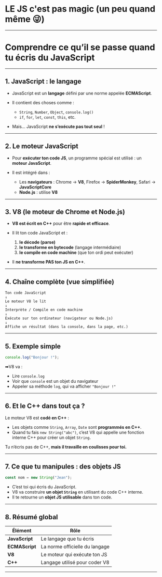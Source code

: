 # LE JS c'est pas magic (un peu quand même 😜)  

---

# Comprendre ce qu’il se passe quand tu écris du JavaScript

---

## 1. JavaScript : le langage

* JavaScript est un **langage** défini par une norme appelée **ECMAScript**.
* Il contient des choses comme :

    * `String`, `Number`, `Object`, `console.log()`
    * `if`, `for`, `let`, `const`, `this`, etc.
* Mais… JavaScript **ne s’exécute pas tout seul** !

---

## 2. Le moteur JavaScript

* Pour **exécuter ton code JS**, un programme spécial est utilisé : un **moteur JavaScript**.
* Il est intégré dans :

    * Les **navigateurs** : Chrome → **V8**, Firefox → **SpiderMonkey**, Safari → **JavaScriptCore**
    * **Node.js** : utilise **V8**

---

## 3. V8 (le moteur de Chrome et Node.js)

* **V8 est écrit en C++** pour être **rapide et efficace**.
* Il lit ton code JavaScript et :

    1. **le décode (parse)**
    2. **le transforme en bytecode** (langage intermédiaire)
    3. **le compile en code machine** (que ton ordi peut exécuter)
* Il **ne transforme PAS ton JS en C++**.

---

## 4. Chaîne complète (vue simplifiée)

```text
Ton code JavaScript
↓
Le moteur V8 le lit
↓
Interprète / Compile en code machine
↓
Exécute sur ton ordinateur (navigateur ou Node.js)
↓
Affiche un résultat (dans la console, dans la page, etc.)
```

---

## 5. Exemple simple

```js
console.log("Bonjour !");
```

➡V8 va :

* Lire `console.log`
* Voir que `console` est un objet du navigateur
* Appeler sa méthode `log`, qui va afficher `"Bonjour !"`

---

## 6. Et le C++ dans tout ça ?

Le moteur V8 est **codé en C++** :

* Les objets comme `String`, `Array`, `Date` sont **programmés en C++**.
* Quand tu fais `new String("abc")`, c’est V8 qui appelle une fonction interne C++ pour créer un objet `String`.

Tu n’écris pas de C++, **mais il travaille en coulisses pour toi.**

---

## 7. Ce que tu manipules : des objets JS

```js
const nom = new String("Jean");
```

* C’est toi qui écris du JavaScript.
* V8 va construire **un objet `String`** en utilisant du code C++ interne.
* Il te retourne un **objet JS utilisable** dans ton code.

---

## 8. Résumé global

| Élément        | Rôle                           |
| -------------- | ------------------------------ |
| **JavaScript** | Le langage que tu écris        |
| **ECMAScript** | La norme officielle du langage |
| **V8**         | Le moteur qui exécute ton JS   |
| **C++**        | Langage utilisé pour coder V8  |

---


